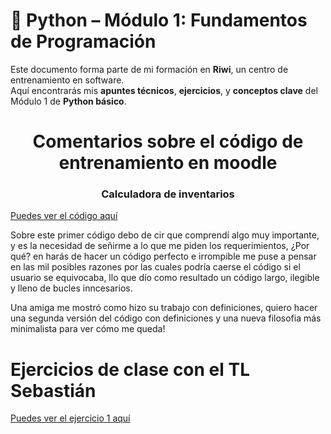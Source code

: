 # 🐍 Python – Módulo 1: Fundamentos de Programación

Este documento forma parte de mi formación en **Riwi**, un centro de entrenamiento en software.  
Aquí encontrarás mis **apuntes técnicos**, **ejercicios**, y **conceptos clave** del Módulo 1 de **Python básico**.



<h1 style="text-align: center;">Comentarios sobre el código de entrenamiento en moodle</h1>
<h3 style="text-align: center;">Calculadora de inventarios</h3>

 <a href="https://github.com/Felipehincacode/Ejerciciosdeclaseriwi/blob/main/inventario_calculadora.py"> Puedes ver el código aquí</a> 

Sobre este primer código debo de cir que comprendí algo muy importante, y es la necesidad de señirme a lo que me piden los requerimientos, ¿Por qué? en harás de hacer un código perfecto e irrompible me puse a pensar en las mil posibles razones por las cuales podría caerse el código si el usuario se equivocaba, llo que dío como resultado un código largo,  ilegible y lleno de bucles inncesarios.

Una amiga  me mostró como hizo su trabajo con definiciones, quiero hacer una segunda versión del código con definiciones y una nueva filosofia más minimalista para ver cómo me queda!



# Ejercicios de clase con el TL Sebastián 



 <a href="https://github.com/Felipehincacode/Python_modulo_1/blob/main/ejercicios_1.py"> Puedes ver el ejercicio 1 aquí</a> 
